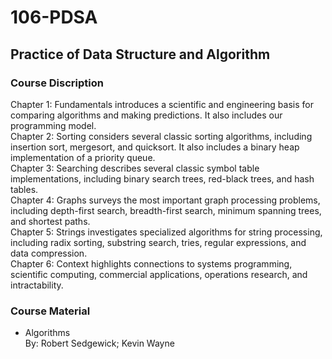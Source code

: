  # 106-PDSA

## Practice of Data Structure and Algorithm 

### Course Discription
Chapter 1: Fundamentals introduces a scientific and engineering basis for comparing algorithms and making predictions. It also includes our programming model.  
Chapter 2: Sorting considers several classic sorting algorithms, including insertion sort, mergesort, and quicksort. It also includes a binary heap implementation of a priority queue.  
Chapter 3: Searching describes several classic symbol table implementations, including binary search trees, red-black trees, and hash tables.  
Chapter 4: Graphs surveys the most important graph processing problems, including depth-first search, breadth-first search, minimum spanning trees, and shortest paths.  
Chapter 5: Strings investigates specialized algorithms for string processing, including radix sorting, substring search, tries, regular expressions, and data compression.  
Chapter 6: Context highlights connections to systems programming, scientific computing, commercial applications, operations research, and intractability.  
 
### Course Material
* Algorithms  
By: Robert Sedgewick; Kevin Wayne 
